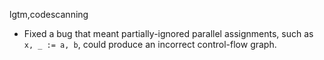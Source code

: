 lgtm,codescanning
* Fixed a bug that meant partially-ignored parallel assignments, such as `x, _ := a, b`, could produce an incorrect control-flow graph.
